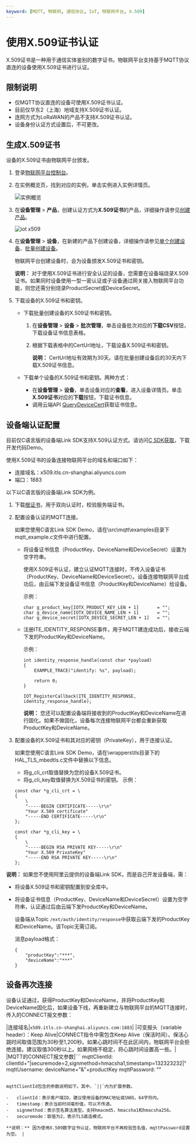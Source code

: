 ```yaml
---
keyword: [MQTT, 物联网, 通信协议, IoT, 物联网平台, X.509]
---
```


# 使用X.509证书认证

X.509证书是一种用于通信实体鉴别的数字证书。物联网平台支持基于MQTT协议直连的设备使用X.509证书进行认证。

## 限制说明

-   仅MQTT协议直连的设备可使用X.509证书认证。
-   目前仅华东2（上海）地域支持X.509证书认证。
-   连网方式为LoRaWAN的产品不支持X.509证书认证。
-   设备身份认证方式设置后，不可更改。

## 生成X.509证书

设备的X.509证书由物联网平台颁发。

1.  登录[物联网平台控制台](http://iot.console.aliyun.com/)。

2.  在实例概览页，找到对应的实例，单击实例进入实例详情页。

    ![实例概览](https://static-aliyun-doc.oss-cn-hangzhou.aliyuncs.com/assets/img/zh-CN/9275903061/p174584.png)

3.  在**设备管理** \> **产品**，创建认证方式为**X.509证书**的产品，详细操作请参见[创建产品](/cn.zh-CN/设备接入/创建产品.md)。

    ![iot x509](https://static-aliyun-doc.oss-cn-hangzhou.aliyuncs.com/assets/img/zh-CN/4545559951/p112906.png)

4.  在**设备管理** \> **设备**，在新建的产品下创建设备，详细操作请参见[单个创建设备](/cn.zh-CN/设备接入/创建设备/单个创建设备.md)、[批量创建设备](/cn.zh-CN/设备接入/创建设备/批量创建设备.md)。

    物联网平台创建设备时，会为设备颁发X.509证书和密钥。

    **说明：** 对于使用X.509证书进行安全认证的设备，您需要在设备端烧录X.509证书。如果同时设备使用一型一密认证或子设备通过网关接入物联网平台功能，则您还需分别烧录ProductSecret或DeviceSecret。

5.  下载设备的X.509证书和密钥。

    -   下载批量创建设备的X.509证书和密钥。
        1.  在**设备管理** \> **设备** \> **批次管理**，单击设备批次对应的**下载CSV**按钮，下载设备证书信息表格。
        2.  根据下载表格中的CertUrl地址，下载设备X.509证书和密钥。

            **说明：** CertUrl地址有效期为30天。请在批量创建设备后的30天内下载X.509证书信息。

    -   下载单个设备的X.509证书和密钥。两种方式：
        -   在**设备管理** \> **设备**，单击设备对应的**查看**，进入设备详情页。单击**X.509证书**对应的**下载**按钮，下载证书信息。
        -   调用云端API [QueryDeviceCert](/cn.zh-CN/云端开发指南/云端API参考/设备管理/QueryDeviceCert.md)获取证书信息。

## 设备端认证配置

目前仅C语言版的设备端Link SDK支持X.509认证方式。请访问[C SDK获取](https://help.aliyun.com/document_detail/96623.html)，下载开发代码Demo。

使用X.509证书的设备连接物联网平台的域名和端口如下：

-   连接域名：x509.itls.cn-shanghai.aliyuncs.com
-   端口：1883

以下以C语言版的设备端Link SDK为例。

1.  下载[根证书](http://aliyun-iot.oss-cn-hangzhou.aliyuncs.com/cert_pub/root.crt)，用于双向认证时，校验服务端证书。

2.  配置设备认证的MQTT连接。

    如果您使用C语言Link SDK Demo，请在\\src\\mqtt\\examples目录下mqtt\_example.c文件中进行配置。

    -   将设备证书信息（ProductKey、DeviceName和DeviceSecret）设置为空字符串。

        使用X.509证书认证，建立认证MQTT连接时，不传入设备证书（ProductKey、DeviceName和DeviceSecret）。设备连接物联网平台成功后，由云端下发设备证书信息（ProductKey和DeviceName）给设备。

        示例：

        ```
        char g_product_key[IOTX_PRODUCT_KEY_LEN + 1]       = "";
        char g_device_name[IOTX_DEVICE_NAME_LEN + 1]       = "";
        char g_device_secret[IOTX_DEVICE_SECRET_LEN + 1]   = "";
        ```

    -   注册ITE\_IDENTITY\_RESPONSE事件，用于MQTT建连成功后，接收云端下发的ProductKey和DeviceName。

        示例：

        ```
        int identity_response_handle(const char *payload)
        {
            EXAMPLE_TRACE("identify: %s", payload);
        
            return 0;
        }
        
        IOT_RegisterCallback(ITE_IDENTITY_RESPONSE, identity_response_handle);
        ```

        **说明：** 您还可以配置设备端将接收到的ProductKey和DeviceName在进行固化。如果不做固化，设备每次连接物联网平台都会重新获取ProductKey和DeviceName。

3.  配置设备的X.509证书和其对应的密钥（PrivateKey），用于连接认证。

    如果您使用C语言Link SDK Demo，请在\\wrappers\\tls目录下的HAL\_TLS\_mbedtls.c文件中替换以下信息。

    -   将g\_cli\_crt取值替换为您的设备X.509证书。
    -   将g\_cli\_key取值替换为X.509证书的密钥。
    示例：

    ```
    const char *g_cli_crt = \
    {
        \
        "-----BEGIN CERTIFICATE-----\r\n"
        "Your X.509 certificate"
        "-----END CERTIFICATE-----\r\n"
    };
    
    const char *g_cli_key = \
    {
        \
        "-----BEGIN RSA PRIVATE KEY-----\r\n"
        "Your X.509 PrivateKey"
        "-----END RSA PRIVATE KEY-----\r\n"
    };
    ```


**说明：** 如果您不使用阿里云提供的设备端Link SDK，而是自己开发设备端，需：

-   将设备X.509证书和密钥配置到安全库中。
-   将设备证书信息（ProductKey、DeviceName和DeviceSecret）设置为空字符串，认证通过后由云端下发ProductKey和DeviceName。

    设备端从Topic `/ext/auth/identity/response`中获取云端下发的ProductKey和DeviceName。该Topic无需订阅。

    消息payload格式：

    ```
    {
        "productKey":"***",
        "deviceName":"***"
    }
    ```


## 设备再次连接

设备认证通过，获得ProductKey和DeviceName，并将ProductKey和DeviceName固化后，如果设备下线，再重新建立与物联网平台的MQTT连接时，传入的CONNECT报文参数：

|连接域名|`x509.itls.cn-shanghai.aliyuncs.com:1883`|
|可变报头（variable header）：Keep Alive|CONNECT指令中需包含Keep Alive（保活时间）。保活心跳时间取值范围为30秒至1,200秒。如果心跳时间不在此区间内，物联网平台会拒绝连接。建议取值300秒以上。如果网络不稳定，将心跳时间设置高一些。|
|MQTT的CONNECT报文参数|```
mqttClientId: clientId+"|securemode=2,signmethod=hmacsha1,timestamp=132323232|"
mqttUsername: deviceName+"&"+productKey
mqttPassword: ""
```

mqttClientId包含的参数说明如下。其中，`||`内为扩展参数。

-   clientId：表示客户端ID，建议使用设备的MAC地址或SN码，64字符内。
-   timestamp：表示当前时间毫秒值，可以不传递。
-   signmethod：表示签名算法类型。支持hmacmd5，hmacsha1和hmacsha256。
-   securemode：取值为2，表示TLS直连模式。

**说明：** 因为使用X.509数字证书认证，物联网平台不再校验签名值，mqttPassword设置为空。 |

